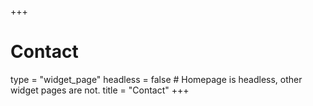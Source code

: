+++
# Contact
type = "widget_page"
headless = false  # Homepage is headless, other widget pages are not.
title = "Contact"
+++
